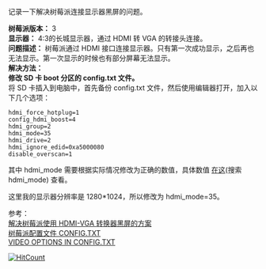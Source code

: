 记录一下解决树莓派连接显示器黑屏的问题。  
<!--more-->

**树莓派版本：** 3  
**显示器：** 4:3的长城显示器，通过 HDMI 转 VGA 的转接头连接。  
**问题描述：** 树莓派通过 HDMI 接口连接显示器。只有第一次成功显示，之后再也无法显示。第一次显示的时候也有部分屏幕无法显示。  
**解决方法：**  
**修改 SD 卡 boot 分区的 config.txt 文件。**  
将 SD 卡插入到电脑中，首先备份 config.txt 文件，然后使用编辑器打开，加入以下几个选项：  

```
hdmi_force_hotplug=1
config_hdmi_boost=4
hdmi_group=2
hdmi_mode=35
hdmi_drive=2
hdmi_ignore_edid=0xa5000080
disable_overscan=1
```

其中 hdmi_mode 需要根据实际情况修改为正确的数值，具体数值 [在这](https://www.raspberrypi.org/documentation/configuration/config-txt/video.md)(搜索 hdmi_mode) 查看。  

这里我的显示器分辨率是 1280*1024，所以修改为 hdmi_mode=35。  


参考：  
[解决树莓派使用 HDMI-VGA 转换器黑屏的方案](http://blog.lxx1.com/1706)  
[树莓派配置文件 CONFIG.TXT](https://www.raspberrypi.org/documentation/configuration/config-txt/README.md)  
[VIDEO OPTIONS IN CONFIG.TXT](https://www.raspberrypi.org/documentation/configuration/config-txt/video.md)  




[![HitCount](http://hits.dwyl.io/ztluo/post.svg)](http://hits.dwyl.io/ztluo/post)

